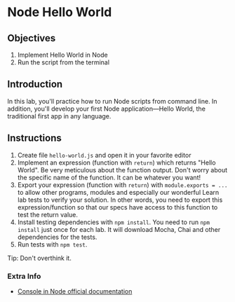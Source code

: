 # Node Hello World

## Objectives

1. Implement Hello World in Node
1. Run the script from the terminal


## Introduction

In this lab, you'll practice how to run Node scripts from command line. In addition, you'll develop your first Node application—Hello World, the traditional first app in any language.

## Instructions

1. Create file `hello-world.js` and open it in your favorite editor
2. Implement an expression (function with `return`) which returns "Hello World". Be very meticulous about the function output. Don't worry about the specific name of the function. It can be whatever you want!
3. Export your expression (function with `return`) with `module.exports = ...` to allow other programs, modules and especially our wonderful Learn lab tests to verify your solution. In other words,  you need to export this expression/function so that our specs have access to this function to test the return value.
5. Install testing dependencies with `npm install`. You need to run `npm install` just once for each lab. It will download Mocha, Chai and other dependencies for the tests.
6. Run tests with `npm test`.

Tip: Don't overthink it.

### Extra Info

* [Console in Node official documentation](https://nodejs.org/api/console.html)

